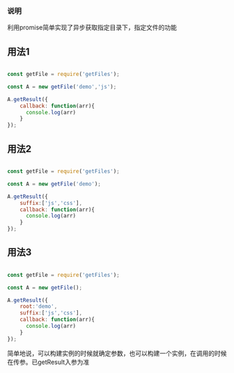 ### 说明
利用promise简单实现了异步获取指定目录下，指定文件的功能

## 用法1

``` javascript

const getFile = require('getFiles');

const A = new getFile('demo','js');

A.getResult({
    callback: function(arr){
      console.log(arr)
    }
});

```


## 用法2

``` javascript

const getFile = require('getFiles');

const A = new getFile('demo');

A.getResult({
    suffix:['js','css'],
    callback: function(arr){
      console.log(arr)
    }
});

```

## 用法3

``` javascript

const getFile = require('getFiles');

const A = new getFile();

A.getResult({
    root:'demo',
    suffix:['js','css'],
    callback: function(arr){
      console.log(arr)
    }
});

```

简单地说，可以构建实例的时候就确定参数，也可以构建一个实例，在调用的时候在传参。已getResult入参为准
